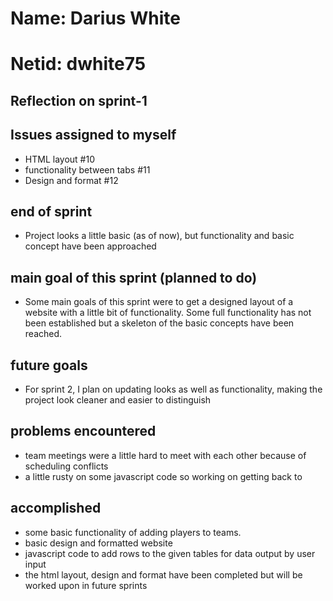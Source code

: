 # Name: Darius White
# Netid: dwhite75
  ## Reflection on sprint-1

  ## Issues assigned to myself 
  * HTML layout #10
  * functionality between tabs #11
  * Design and format #12
  
  ## end of sprint
  * Project looks a little basic (as of now), but functionality and basic concept have been approached
  
  ## main goal of this sprint (planned to do)
  * Some main goals of this sprint were to get a designed layout of a website with a little bit of functionality.
  Some full functionality has not been established but a skeleton of the basic concepts have been reached.

  ## future goals
  * For sprint 2, I plan on updating looks as well as functionality, making the project look cleaner and easier to 
  distinguish

  ## problems encountered
  * team meetings were a little hard to meet with each other because of scheduling conflicts
  * a little rusty on some javascript code so working on getting back to 

  ## accomplished
  * some basic functionality of adding players to teams.
  * basic design and formatted website
  * javascript code to add rows to the given tables for data output by user input
  * the html layout, design and format have been completed but will be worked upon in future sprints

